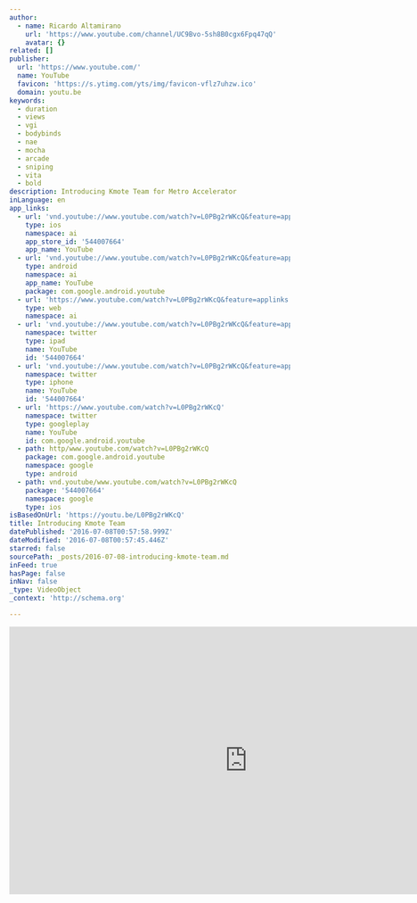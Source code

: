 ```yaml
---
author:
  - name: Ricardo Altamirano
    url: 'https://www.youtube.com/channel/UC9Bvo-5sh8B0cgx6Fpq47qQ'
    avatar: {}
related: []
publisher:
  url: 'https://www.youtube.com/'
  name: YouTube
  favicon: 'https://s.ytimg.com/yts/img/favicon-vflz7uhzw.ico'
  domain: youtu.be
keywords:
  - duration
  - views
  - vgi
  - bodybinds
  - nae
  - mocha
  - arcade
  - sniping
  - vita
  - bold
description: Introducing Kmote Team for Metro Accelerator
inLanguage: en
app_links:
  - url: 'vnd.youtube://www.youtube.com/watch?v=L0PBg2rWKcQ&feature=applinks'
    type: ios
    namespace: ai
    app_store_id: '544007664'
    app_name: YouTube
  - url: 'vnd.youtube://www.youtube.com/watch?v=L0PBg2rWKcQ&feature=applinks'
    type: android
    namespace: ai
    app_name: YouTube
    package: com.google.android.youtube
  - url: 'https://www.youtube.com/watch?v=L0PBg2rWKcQ&feature=applinks'
    type: web
    namespace: ai
  - url: 'vnd.youtube://www.youtube.com/watch?v=L0PBg2rWKcQ&feature=applinks'
    namespace: twitter
    type: ipad
    name: YouTube
    id: '544007664'
  - url: 'vnd.youtube://www.youtube.com/watch?v=L0PBg2rWKcQ&feature=applinks'
    namespace: twitter
    type: iphone
    name: YouTube
    id: '544007664'
  - url: 'https://www.youtube.com/watch?v=L0PBg2rWKcQ'
    namespace: twitter
    type: googleplay
    name: YouTube
    id: com.google.android.youtube
  - path: http/www.youtube.com/watch?v=L0PBg2rWKcQ
    package: com.google.android.youtube
    namespace: google
    type: android
  - path: vnd.youtube/www.youtube.com/watch?v=L0PBg2rWKcQ
    package: '544007664'
    namespace: google
    type: ios
isBasedOnUrl: 'https://youtu.be/L0PBg2rWKcQ'
title: Introducing Kmote Team
datePublished: '2016-07-08T00:57:58.999Z'
dateModified: '2016-07-08T00:57:45.446Z'
starred: false
sourcePath: _posts/2016-07-08-introducing-kmote-team.md
inFeed: true
hasPage: false
inNav: false
_type: VideoObject
_context: 'http://schema.org'

---
```

<iframe src="https://cdn.embedly.com/widgets/media.html?src=https%3A%2F%2Fwww.youtube.com%2Fembed%2FL0PBg2rWKcQ%3Ffeature%3Doembed&amp;url=http%3A%2F%2Fwww.youtube.com%2Fwatch%3Fv%3DL0PBg2rWKcQ&amp;image=https%3A%2F%2Fi.ytimg.com%2Fvi%2FL0PBg2rWKcQ%2Fhqdefault.jpg&amp;key=b7d04c9b404c499eba89ee7072e1c4f7&amp;type=text%2Fhtml&amp;schema=youtube" width="854" height="480" scrolling="no" frameborder="0" allowfullscreen="" style=""></iframe>